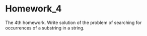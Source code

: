 Homework_4
===========

The 4th homework. 
Write solution of the problem of searching for occurrences of a substring in a string.
